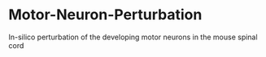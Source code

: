 # Motor-Neuron-Perturbation
In-silico perturbation of the developing motor neurons in the mouse spinal cord 
